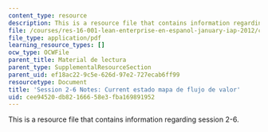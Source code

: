 ```yaml
---
content_type: resource
description: This is a resource file that contains information regarding session 2-6.
file: /courses/res-16-001-lean-enterprise-en-espanol-january-iap-2012/cee94520db82166658e3fba169891952_MITRES_16_001IAP12_2-6_Vsm.pdf
file_type: application/pdf
learning_resource_types: []
ocw_type: OCWFile
parent_title: Material de lectura
parent_type: SupplementalResourceSection
parent_uid: ef18ac22-9c5e-626d-97e2-727ecab6ff99
resourcetype: Document
title: 'Session 2-6 Notes: Current estado mapa de flujo de valor'
uid: cee94520-db82-1666-58e3-fba169891952
---
```

This is a resource file that contains information regarding session 2-6.

